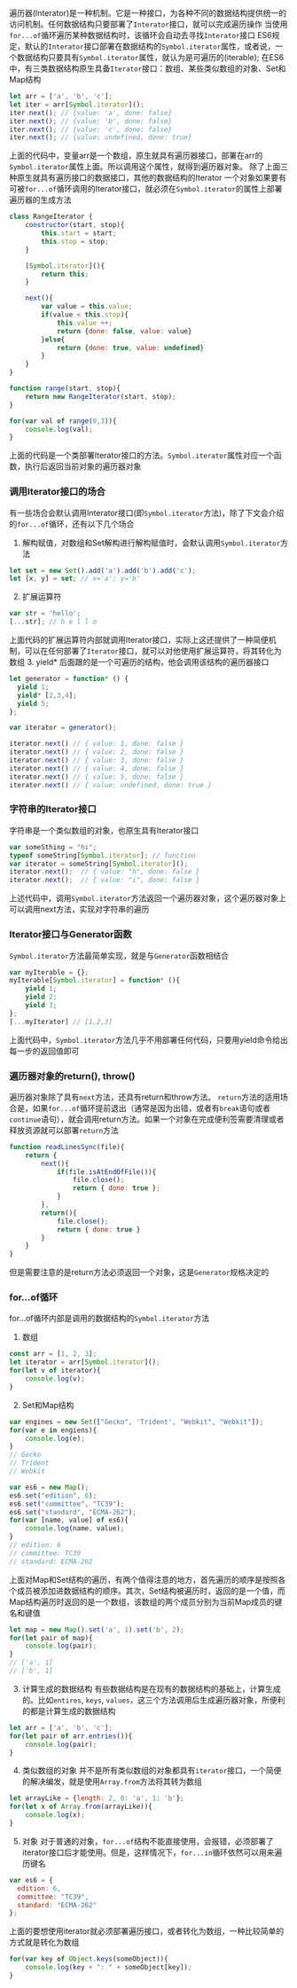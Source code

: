 遍历器(Interator)是一种机制。它是一种接口，为各种不同的数据结构提供统一的访问机制。任何数据结构只要部署了`Interator`接口，就可以完成遍历操作
当使用`for...of`循环遍历某种数据结构时，该循环会自动去寻找`Interator`接口
ES6规定，默认的`Interator`接口部署在数据结构的`Symbol.iterator`属性，或者说，一个数据结构只要具有`Symbol.iterator`属性，就认为是可遍历的(iterable);
在ES6中，有三类数据结构原生具备`Iterator`接口：数组、某些类似数组的对象、Set和Map结构
```js
let arr = ['a', 'b', 'c'];
let iter = arr[Symbol.iterator]();
iter.next(); // {value: 'a', done: false}
iter.next(); // {value: 'b', done: false}
iter.next(); // {value: 'c', done: false}
iter.next(); // {value: undefined, done: true}
```
上面的代码中，变量arr是一个数组，原生就具有遍历器接口，部署在arr的`Symbol.iterator`属性上面。所以调用这个属性，就得到遍历器对象。
除了上面三种原生就具有遍历接口的数据接口，其他的数据结构的Iterator
一个对象如果要有可被`for...of`循环调用的Iterator接口，就必须在`Symbol.iterator`的属性上部署遍历器的生成方法
```js
class RangeIterator {
    constructor(start, stop){
        this.start = start;
        this.stop = stop;
    }

    [Symbol.iterator](){
        return this;
    }

    next(){
        var value = this.value;
        if(value < this.stop){
            this.value ++;
            return {done: false, value: value}
        }else{
            return {done: true, value: undefined}
        }
    }
}

function range(start, stop){
    return new RangeIterator(start, stop);
}

for(var val of range(0,3)){
    console.log(val);
}
```
上面的代码是一个类部署Iterator接口的方法。`Symbol.iterator`属性对应一个函数，执行后返回当前对象的遍历器对象

### 调用Iterator接口的场合
有一些场合会默认调用Interator接口(即`Symbol.iterator`方法)，除了下文会介绍的`for...of`循环，还有以下几个场合

1. 解构赋值，对数组和Set解构进行解构赋值时，会默认调用`Symbol.iterator`方法
```js
let set = new Set().add('a').add('b').add('c');
let [x, y] = set; // x='a'; y='b'
```
2. 扩展运算符
```js
var str = 'hello';
[...str]; // h e l l o
```
上面代码的扩展运算符内部就调用Iterator接口，实际上这还提供了一种简便机制，可以在任何部署了`Iterator`接口，就可以对他使用扩展运算符，将其转化为数组
3. yield* 后面跟的是一个可遍历的结构，他会调用该结构的遍历器接口
```js
let generator = function* () {
  yield 1;
  yield* [2,3,4];
  yield 5;
};

var iterator = generator();

iterator.next() // { value: 1, done: false }
iterator.next() // { value: 2, done: false }
iterator.next() // { value: 3, done: false }
iterator.next() // { value: 4, done: false }
iterator.next() // { value: 5, done: false }
iterator.next() // { value: undefined, done: true }
```

### 字符串的Iterator接口
字符串是一个类似数组的对象，也原生具有Iterator接口
```js
var someSthing = "hi";
typeof someString[Symbol.iterator]; // function
var iterator = someString[Symbol.iterator]();
iterator.next();  // { value: "h", done: false }
iterator.next();  // { value: "i", done: false }
```
上述代码中，调用`Symbol.iterator`方法返回一个遍历器对象，这个遍历器对象上可以调用next方法，实现对字符串的遍历

### Iterator接口与Generator函数
`Symbol.iterator`方法最简单实现，就是与`Generator`函数相结合
```js
var myIterable = {};
myIterable[Symbol.iterator] = function* (){
    yield 1;
    yield 2;
    yield 3;
};
[...myIterator] // [1,2,3]
```
上面代码中，`Symbol.iterator`方法几乎不用部署任何代码，只要用yield命令给出每一步的返回值即可

### 遍历器对象的return(), throw()
遍历器对象除了具有`next`方法，还具有return和throw方法。
`return`方法的适用场合是，如果`for...of`循环提前退出（通常是因为出错，或者有`break`语句或者`continue`语句），就会调用return方法。如果一个对象在完成便利签需要清理或者释放资源就可以部署`return`方法
```js
function readLinesSync(file){
    return {
        next(){
            if(file.isAtEndOfFile()){
                file.close();
                return { done: true };
            }
        },
        return(){
            file.close();
            return { done: true }
        }
    }
}
```
但是需要注意的是return方法必须返回一个对象，这是`Generator`规格决定的

### for...of循环
for...of循环内部是调用的数据结构的`Symbol.iterator`方法
1. 数组
```js
const arr = [1, 2, 3];
let iterator = arr[Symbol.iterator]();
for(let v of iterator){
    console.log(v);
}
```

2. Set和Map结构
```js
var engines = new Set(["Gecko", 'Trident', "Webkit", "Webkit"]);
for(var e in engiens){
    console.log(e);
}
// Gecko
// Trident
// Webkit

var es6 = new Map();
es6.set("edition", 6);
es6.set("committee", "TC39");
es6.set("standard", "ECMA-262");
for(var [name, value] of es6){
    console.log(name, value);
}
// edition: 6
// committee: TC39
// standard: ECMA-262
```
上面对Map和Set结构的遍历，有两个值得注意的地方，首先遍历的顺序是按照各个成员被添加进数据结构的顺序。其次，Set结构被遍历时，返回的是一个值，而Map结构遍历时返回的是一个数组，该数组的两个成员分别为当前Map成员的键名和键值
```js
let map = new Map().set('a', 1).set('b', 2);
for(let pair of map){
    console.log(pair);
}
// ['a', 1]
// ['b', 1]
```

3. 计算生成的数据结构
有些数据结构是在现有的数据结构的基础上，计算生成的。比如`entires`, `keys`, `values`，这三个方法调用后生成遍历器对象，所便利的都是计算生成的数据结构
```js
let arr = ['a', 'b', 'c'];
for(let pair of arr.entries()){
    console.log(pair);
}
```

4. 类似数组的对象
并不是所有类似数组的对象都具有`iterator`接口，一个简便的解决编发，就是使用`Array.from`方法将其转为数组
```js
let arrayLike = {length: 2, 0: 'a', 1: 'b'};
for(let x of Array.from(arrayLike)){
    console.log(x);
}
```

5. 对象
对于普通的对象，`for...of`结构不能直接使用，会报错，必须部署了iterator接口后才能使用。但是，这样情况下，`for...in`循环依然可以用来遍历键名
```js
var es6 = {
  edition: 6,
  committee: "TC39",
  standard: "ECMA-262"
};
```
上面的要想使用iterator就必须部署遍历接口，或者转化为数组，一种比较简单的方式就是转化为数组
```js
for(var key of Object.keys(someObject)){
    console.log(key + ": " + someObject[key]);
}
```
